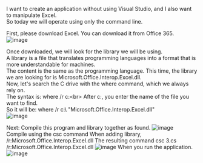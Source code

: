 I want to create an application without using Visual Studio, and I also want to manipulate Excel. <br>
So today we will operate using only the command line.

First, please download Excel. You can download it from Office 365.<br>
![image](https://github.com/matahino/Excel01/assets/96413690/739ef333-c371-4409-a8dc-07794760010a)<br>


Once downloaded, we will look for the library we will be using. <br>
A library is a file that translates programming languages into a format that is more understandable for machines.<br>
The content is the same as the programming language. This time, the library we are looking for is Microsoft.Office.Interop.Excel.dll. <br> 
Now, let's search the C drive with the where command, which we always rely on. <br> 
The syntax is: where /r c:\<br>
After c:\, you enter the name of the file you want to find. <br>
So it will be: where /r c:\ "Microsoft.Office.Interop.Excel.dll"<br>
![image](https://github.com/matahino/Excel01/assets/96413690/b1558351-15b0-4213-b8ac-790dfd442d26)<br>


Next: Compile this program and library together as found.
![image](https://github.com/matahino/Excel01/assets/96413690/facbb0dc-507c-4269-984f-525ab86caacd)<br>
Compile using the csc command
When adding library, /r:Microsoft.Office.Interop.Excel.dll
The resulting command
csc 3.cs /r:Microsoft.Office.Interop.Excel.dll
![image](https://github.com/matahino/Excel01/assets/96413690/f3334f60-fbd9-4c80-9ec4-7601c13fde32)
When you run the application.
![image](https://github.com/matahino/Excel01/assets/96413690/ae4d87f8-fc71-4bbb-8885-19ce0338c525)





